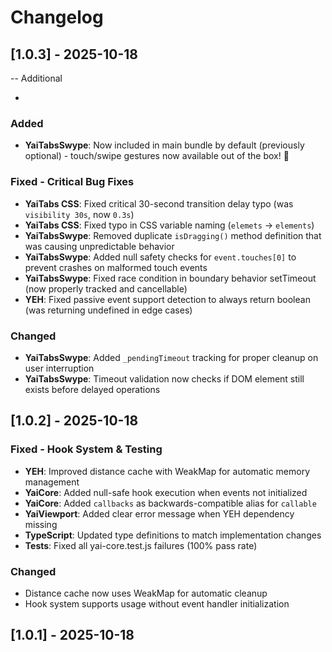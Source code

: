 # Changelog

## [1.0.3] - 2025-10-18


-- Additional

-



### Added
- **YaiTabsSwype**: Now included in main bundle by default (previously optional) - touch/swipe gestures now available out of the box! 🎉

### Fixed - Critical Bug Fixes
- **YaiTabs CSS**: Fixed critical 30-second transition delay typo (was `visibility 30s`, now `0.3s`)
- **YaiTabs CSS**: Fixed typo in CSS variable naming (`elemets` → `elements`)
- **YaiTabsSwype**: Removed duplicate `isDragging()` method definition that was causing unpredictable behavior
- **YaiTabsSwype**: Added null safety checks for `event.touches[0]` to prevent crashes on malformed touch events
- **YaiTabsSwype**: Fixed race condition in boundary behavior setTimeout (now properly tracked and cancellable)
- **YEH**: Fixed passive event support detection to always return boolean (was returning undefined in edge cases)

### Changed
- **YaiTabsSwype**: Added `_pendingTimeout` tracking for proper cleanup on user interruption
- **YaiTabsSwype**: Timeout validation now checks if DOM element still exists before delayed operations

## [1.0.2] - 2025-10-18

### Fixed - Hook System & Testing
- **YEH**: Improved distance cache with WeakMap for automatic memory management
- **YaiCore**: Added null-safe hook execution when events not initialized
- **YaiCore**: Added `callbacks` as backwards-compatible alias for `callable`
- **YaiViewport**: Added clear error message when YEH dependency missing
- **TypeScript**: Updated type definitions to match implementation changes
- **Tests**: Fixed all yai-core.test.js failures (100% pass rate)

### Changed
- Distance cache now uses WeakMap for automatic cleanup
- Hook system supports usage without event handler initialization

## [1.0.1] - 2025-10-18

